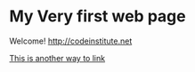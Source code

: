 # My Very first web page
<!-- ^ Make headings with hastags. -->

Welcome! http://codeinstitute.net
<!-- Paragraphs and links require no special notation. -->

[This is another way to link](http://codeinstitute.net)

<!-- ## h2

### h3

#### h4

##### h5

###### h6 -->

<!-- Standard html language is also useable in .md (markdown) format. -->